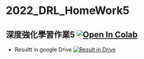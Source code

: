 # 2022_DRL_HomeWork5
## 深度強化學習作業5 [![Open In Colab](https://colab.research.google.com/assets/colab-badge.svg)](https://colab.research.google.com/github/GuoChengLu/2022_DRL_HomeWork5/blob/master/DQN%20pytorch%20lightning%20with%20gym.ipynb)
- Resultt in google Drive [![Result in Drive](https://img.shields.io/badge/Google%20Drive-4285F4?style=plastic&logo=googledrive)](https://drive.google.com/drive/folders/146nGl1lH7iScGDDfJYeyideqma2tpxdj?usp=sharing)
